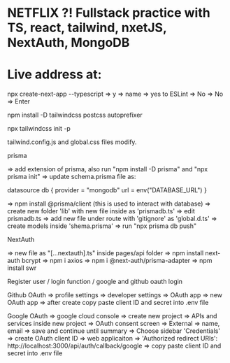 # NETFLIX ?! Fullstack practice with TS, react, tailwind, nxetJS, NextAuth, MongoDB

# Live address at:

npx create-next-app --typescript
=> y => name => yes to ESLint => No => No => Enter

npm install -D tailwindcss postcss autoprefixer

npx tailwindcss init -p

tailwind.config.js and global.css files modify.

prisma

=> add extension of prisma, also run "npm install -D prisma" and "npx prisma init" => update schema.prisma file as:

datasource db {
provider = "mongodb"
url = env("DATABASE_URL")
}

=> npm install @prisma/client (this is used to interact with database) => create new folder 'lib' with new file inside as 'prismadb.ts' => edit prismadb.ts => add new file under route with 'gitignore' as 'global.d.ts' => create models inside 'shema.prisma' => run "npx prisma db push"

NextAuth

=> new file as "[...nextauth].ts" inside pages/api folder => npm install next-auth bcrypt => npm i axios => npm i @next-auth/prisma-adapter => npm install swr

Register user / login function / google and github oauth login

Github OAuth => profile settings => developer settings => OAuth app => new OAuth app => after create copy paste client ID and secret into .env file

Google OAuth => google cloud console => create new project => APIs and services inside new project => OAuth consent screen => External => name, email => save and continue until summary => Choose sidebar 'Credentials' => create OAuth client ID => web applicaiton => 'Authorized redirect URls': http://localhost:3000/api/auth/callback/google => copy paste client ID and secret into .env file
